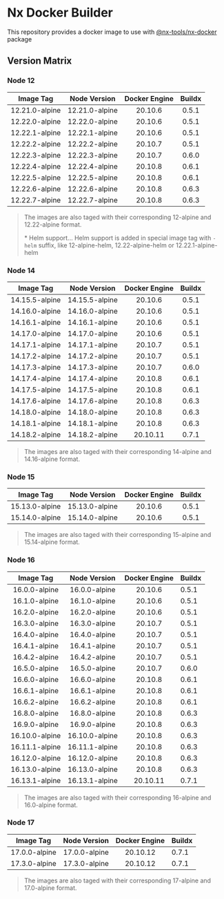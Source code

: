 # Nx Docker Builder

This repository provides a docker image to use with [@nx-tools/nx-docker](https://github.com/gperdomor/nx-tools/tree/master/packages/nx-docker) package

## Version Matrix

### Node 12

|   Image Tag    |  Node Version  | Docker Engine | Buildx |
| :------------: | :------------: | :-----------: | :----: |
| 12.21.0-alpine | 12.21.0-alpine |    20.10.6    | 0.5.1  |
| 12.22.0-alpine | 12.22.0-alpine |    20.10.6    | 0.5.1  |
| 12.22.1-alpine | 12.22.1-alpine |    20.10.6    | 0.5.1  |
| 12.22.2-alpine | 12.22.2-alpine |    20.10.7    | 0.5.1  |
| 12.22.3-alpine | 12.22.3-alpine |    20.10.7    | 0.6.0  |
| 12.22.4-alpine | 12.22.4-alpine |    20.10.8    | 0.6.1  |
| 12.22.5-alpine | 12.22.5-alpine |    20.10.8    | 0.6.1  |
| 12.22.6-alpine | 12.22.6-alpine |    20.10.8    | 0.6.3  |
| 12.22.7-alpine | 12.22.7-alpine |    20.10.8    | 0.6.3  |

> The images are also taged with their corresponding 12-alpine and 12.22-alpine format.
>
> \* Helm support... Helm support is added in special image tag with `-helm` suffix, like 12-alpine-helm, 12.22-alpine-helm or 12.22.1-alpine-helm

### Node 14

|   Image Tag    |  Node Version  | Docker Engine | Buildx |
| :------------: | :------------: | :-----------: | :----: |
| 14.15.5-alpine | 14.15.5-alpine |    20.10.6    | 0.5.1  |
| 14.16.0-alpine | 14.16.0-alpine |    20.10.6    | 0.5.1  |
| 14.16.1-alpine | 14.16.1-alpine |    20.10.6    | 0.5.1  |
| 14.17.0-alpine | 14.17.0-alpine |    20.10.6    | 0.5.1  |
| 14.17.1-alpine | 14.17.1-alpine |    20.10.7    | 0.5.1  |
| 14.17.2-alpine | 14.17.2-alpine |    20.10.7    | 0.5.1  |
| 14.17.3-alpine | 14.17.3-alpine |    20.10.7    | 0.6.0  |
| 14.17.4-alpine | 14.17.4-alpine |    20.10.8    | 0.6.1  |
| 14.17.5-alpine | 14.17.5-alpine |    20.10.8    | 0.6.1  |
| 14.17.6-alpine | 14.17.6-alpine |    20.10.8    | 0.6.3  |
| 14.18.0-alpine | 14.18.0-alpine |    20.10.8    | 0.6.3  |
| 14.18.1-alpine | 14.18.1-alpine |    20.10.8    | 0.6.3  |
| 14.18.2-alpine | 14.18.2-alpine |   20.10.11    | 0.7.1  |

> The images are also taged with their corresponding 14-alpine and 14.16-alpine format.

### Node 15

|   Image Tag    |  Node Version  | Docker Engine | Buildx |
| :------------: | :------------: | :-----------: | :----: |
| 15.13.0-alpine | 15.13.0-alpine |    20.10.6    | 0.5.1  |
| 15.14.0-alpine | 15.14.0-alpine |    20.10.6    | 0.5.1  |

> The images are also taged with their corresponding 15-alpine and 15.14-alpine format.

### Node 16

|   Image Tag    |  Node Version  | Docker Engine | Buildx |
| :------------: | :------------: | :-----------: | ------ |
| 16.0.0-alpine  | 16.0.0-alpine  |    20.10.6    | 0.5.1  |
| 16.1.0-alpine  | 16.1.0-alpine  |    20.10.6    | 0.5.1  |
| 16.2.0-alpine  | 16.2.0-alpine  |    20.10.6    | 0.5.1  |
| 16.3.0-alpine  | 16.3.0-alpine  |    20.10.7    | 0.5.1  |
| 16.4.0-alpine  | 16.4.0-alpine  |    20.10.7    | 0.5.1  |
| 16.4.1-alpine  | 16.4.1-alpine  |    20.10.7    | 0.5.1  |
| 16.4.2-alpine  | 16.4.2-alpine  |    20.10.7    | 0.5.1  |
| 16.5.0-alpine  | 16.5.0-alpine  |    20.10.7    | 0.6.0  |
| 16.6.0-alpine  | 16.6.0-alpine  |    20.10.8    | 0.6.1  |
| 16.6.1-alpine  | 16.6.1-alpine  |    20.10.8    | 0.6.1  |
| 16.6.2-alpine  | 16.6.2-alpine  |    20.10.8    | 0.6.1  |
| 16.8.0-alpine  | 16.8.0-alpine  |    20.10.8    | 0.6.3  |
| 16.9.0-alpine  | 16.9.0-alpine  |    20.10.8    | 0.6.3  |
| 16.10.0-alpine | 16.10.0-alpine |    20.10.8    | 0.6.3  |
| 16.11.1-alpine | 16.11.1-alpine |    20.10.8    | 0.6.3  |
| 16.12.0-alpine | 16.12.0-alpine |    20.10.8    | 0.6.3  |
| 16.13.0-alpine | 16.13.0-alpine |    20.10.8    | 0.6.3  |
| 16.13.1-alpine | 16.13.1-alpine |   20.10.11    | 0.7.1  |

> The images are also taged with their corresponding 16-alpine and 16.0-alpine format.

### Node 17

|   Image Tag   | Node Version  | Docker Engine | Buildx |
| :-----------: | :-----------: | :-----------: | ------ |
| 17.0.0-alpine | 17.0.0-alpine |   20.10.12    | 0.7.1  |
| 17.3.0-alpine | 17.3.0-alpine |   20.10.12    | 0.7.1  |

> The images are also taged with their corresponding 17-alpine and 17.0-alpine format.
